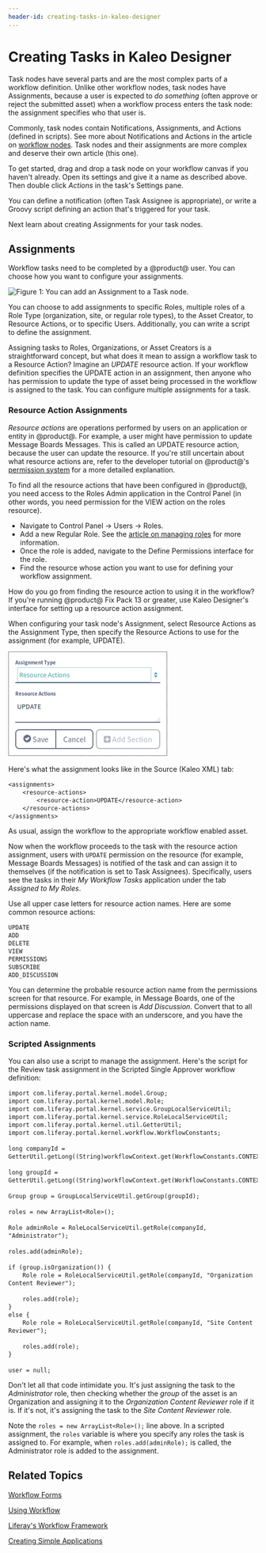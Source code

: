 ```yaml
---
header-id: creating-tasks-in-kaleo-designer
---
```


# Creating Tasks in Kaleo Designer

Task nodes have several parts and are the most complex parts of a workflow
definition. Unlike other workflow nodes, task nodes have Assignments, because a
user is expected to *do something* (often approve or reject the submitted asset)
when a workflow process enters the task node: the assignment specifies who that
user is. 

Commonly, task nodes contain Notifications, Assignments, and Actions (defined in
scripts). See more about Notifications and Actions in the article on [workflow nodes](/docs/7-0/user/-/knowledge_base/u/workflow-definition-nodes). Task
nodes and their assignments are more complex and deserve their own article (this
one).

To get started, drag and drop a task node on your workflow canvas if you haven't
already. Open its settings and give it a name as described above. Then double
click *Actions* in the task's Settings pane.

You can define a notification (often Task Assignee is appropriate), or write a
Groovy script defining an action that's triggered for your task.

Next learn about creating Assignments for your task nodes. 

<!-- Task nodes are the most complex parts, and yet there's not much in this
section. Please describe an example here so users can understand what a task
node is for and how they are used. Include a script. -Rich --> 

## Assignments

Workflow tasks need to be completed by a @product@ user. You can choose how you
want to configure your assignments. 

![Figure 1: You can add an Assignment to a Task node.](../../../images-dxp/kaleo-designer-assignment.png)

You can choose to add assignments to specific Roles, multiple roles of a Role
Type (organization, site, or regular role types), to the Asset Creator, to
Resource Actions, or to specific Users. Additionally, you can write a script to
define the assignment.

Assigning tasks to Roles, Organizations, or Asset Creators is a straightforward
concept, but what does it mean to assign a workflow task to a Resource Action?
Imagine an *UPDATE* resource action. If your workflow definition specifies the
UPDATE action in an assignment, then anyone who has permission to update the
type of asset being processed in the workflow is assigned to the task. You can
configure multiple assignments for a task.

### Resource Action Assignments

*Resource actions* are operations performed by users on an application or entity
in @product@. For example, a user might have permission to update Message Boards
Messages. This is called an UPDATE resource action, because the user can update
the resource. If you're still uncertain about what resource actions are, refer to
the developer tutorial on @product@'s 
[permission system](/docs/7-0/tutorials/-/knowledge_base/t/adding-permissions-to-resources)
for a more detailed explanation.

To find all the resource actions that have been configured in @product@, you
need access to the Roles Admin application in the Control Panel (in other words,
you need permission for the VIEW action on the roles resource).

- Navigate to Control Panel &rarr; Users &rarr; Roles.
- Add a new Regular Role. See the 
  [article on managing roles](/docs/7-0/user/-/knowledge_base/u/roles-and-permissions)
  for more information.
- Once the role is added, navigate to the Define Permissions interface for the
  role.
- Find the resource whose action you want to use for defining your workflow
  assignment.

How do you go from finding the resource action to using it in the workflow?  If
you're running @product@ Fix Pack 13 or greater, use Kaleo Designer's interface
for setting up a resource action assignment.

When configuring your task node's Assignment, select Resource Actions as the
Assignment Type, then specify the Resource Actions to use for the assignment
(for example, UPDATE).

![Figure 2: Configure resource action assignments in Kaleo Designer.](../../../images-dxp/kaleo-designer-resource-action-assignment.png)

Here's what the assignment looks like in the Source (Kaleo XML) tab:

    <assignments>
        <resource-actions>
            <resource-action>UPDATE</resource-action>
        </resource-actions>
    </assignments>

As usual, assign the workflow to the appropriate workflow enabled asset.

Now when the workflow proceeds to the task with the resource action assignment,
users with `UPDATE` permission on the resource (for example, Message Boards
Messages) is notified of the task and can assign it to themselves (if the
notification is set to Task Assignees). Specifically, users see the tasks
in their *My Workflow Tasks* application under the tab *Assigned to My Roles*.

Use all upper case letters for resource action names. Here are some common
resource actions:

    UPDATE
    ADD
    DELETE
    VIEW
    PERMISSIONS
    SUBSCRIBE
    ADD_DISCUSSION

You can determine the probable resource action name from the permissions screen
for that resource. For example, in Message Boards, one of the permissions
displayed on that screen is *Add Discussion*. Convert that to all uppercase and
replace the space with an underscore, and you have the action name. 

### Scripted Assignments

You can also use a script to manage the assignment. Here's the
script for the Review task assignment in the Scripted Single Approver workflow
definition:

    import com.liferay.portal.kernel.model.Group;
    import com.liferay.portal.kernel.model.Role;
    import com.liferay.portal.kernel.service.GroupLocalServiceUtil;
    import com.liferay.portal.kernel.service.RoleLocalServiceUtil;
    import com.liferay.portal.kernel.util.GetterUtil;
    import com.liferay.portal.kernel.workflow.WorkflowConstants;

    long companyId = GetterUtil.getLong((String)workflowContext.get(WorkflowConstants.CONTEXT_COMPANY_ID));

    long groupId = GetterUtil.getLong((String)workflowContext.get(WorkflowConstants.CONTEXT_GROUP_ID));

    Group group = GroupLocalServiceUtil.getGroup(groupId);

    roles = new ArrayList<Role>();

    Role adminRole = RoleLocalServiceUtil.getRole(companyId, "Administrator");

    roles.add(adminRole);

    if (group.isOrganization()) {
        Role role = RoleLocalServiceUtil.getRole(companyId, "Organization Content Reviewer");

        roles.add(role);
    }
    else {
        Role role = RoleLocalServiceUtil.getRole(companyId, "Site Content Reviewer");

        roles.add(role);
    }

    user = null;
						
Don't let all that code intimidate you. It's just assigning the task to the
*Administrator* role, then checking whether the *group* of the asset is an
Organization and assigning it to the *Organization Content Reviewer* role if it
is. If it's not, it's assigning the task to the *Site Content Reviewer* role.

Note the `roles = new ArrayList<Role>();` line above. In a scripted assignment,
the `roles` variable is where you specify any roles the task is assigned to. For
example, when `roles.add(adminRole);` is called, the Administrator role is added
to the assignment.

## Related Topics

[Workflow Forms](/docs/7-0/user/-/knowledge_base/u/workflow-forms)

[Using Workflow](/docs/7-0/user/-/knowledge_base/u/enabling-workflow)

[Liferay's Workflow Framework](/docs/7-0/tutorials/-/knowledge_base/t/liferays-workflow-framework)

[Creating Simple Applications](/docs/7-0/user/-/knowledge_base/u/creating-simple-applications)
